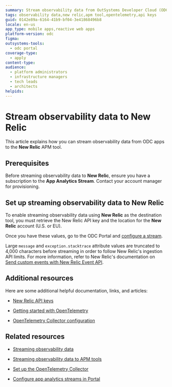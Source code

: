 ```yaml
---
summary: Stream observability data from OutSystems Developer Cloud (ODC) apps to New Relic using the App Analytics Stream subscription.
tags: observability data,new relic,apm tool,opentelemetry,api keys
guid: 0142e89a-6164-41b9-bf04-3e41868496b8
locale: en-us
app_type: mobile apps,reactive web apps
platform-version: odc
figma: 
outsystems-tools:
  - odc portal
coverage-type:
  - apply
content-type: 
audience:
  - platform administrators
  - infrastructure managers
  - tech leads
  - architects
helpids: 
---
```


# Stream observability data to New Relic

This article explains how you can stream observability data from ODC apps to the **New Relic** APM tool.

## Prerequisites

Before streaming observability data to **New Relic**, ensure you have a subscription to the **App Analytics Stream**. Contact your account manager for provisioning.

## Set up streaming observability data to New Relic

To enable streaming observability data using **New Relic** as the destination tool, you must retrieve the New Relic API key and the location for the **New Relic** account (U.S. or EU).

Once you have these values, go to the ODC Portal and [configure a stream](stream-app-analytics-configure.md).

<div class="info" markdown="1">

Large ``message`` and ``exception.stacktrace`` attribute values are truncated to 4,000 characters before streaming in order to follow New Relic's ingestion API limits. For more information, refer to New Relic's documentation on [Send custom events with New Relic Event API](https://docs.newrelic.com/docs/data-apis/ingest-apis/event-api/introduction-event-api/#limits).

</div>

## Additional resources

Here are some additional helpful documentation, links, and articles:

* [New Relic API keys](https://docs.newrelic.com/docs/apis/intro-apis/new-relic-api-keys/)

* [Getting started with OpenTelemetry](https://docs.newrelic.com/docs/opentelemetry/get-started/opentelemetry-get-started-intro/)

* [OpenTelemetry Collector configuration](https://opentelemetry.io/docs/collector/configuration/)


## Related resources

* [Streaming observability data](stream-app-analytics-overview.md)

* [Streaming observability data to APM tools](stream-app-analytics-apm.md)

* [Set up the OpenTelemetry Collector](stream-app-analytics-opentelemetry.md)

* [Configure app analytics streams in Portal](stream-app-analytics-configure.md)

